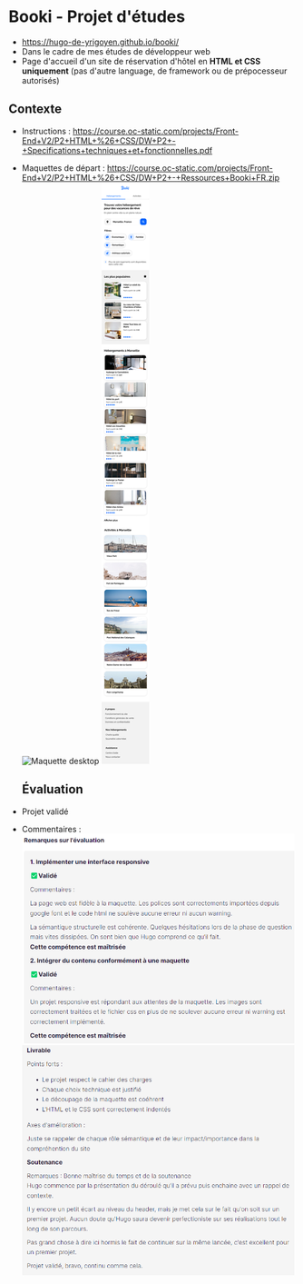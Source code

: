 # Booki - Projet d'études

- https://hugo-de-yrigoyen.github.io/booki/
- Dans le cadre de mes études de développeur web
- Page d'accueil d'un site de réservation d'hôtel en **HTML et CSS uniquement** (pas d'autre language, de framework ou de prépocesseur autorisés)

## Contexte

- Instructions :
  https://course.oc-static.com/projects/Front-End+V2/P2+HTML+%26+CSS/DW+P2+-+Specifications+techniques+et+fonctionnelles.pdf
- Maquettes de départ :
  https://course.oc-static.com/projects/Front-End+V2/P2+HTML+%26+CSS/DW+P2+-+Ressources+Booki+FR.zip
  ![Maquette desktop](assets/maquette/Desktop.png "Maquette desktop")
  ![Maquette smartphone](assets/maquette/iPhone8.png "Maquette smartphone")

  ## Évaluation

- Projet validé
- Commentaires :
  ![Résultats Page 1](assets/resultats/resultat1.png "Résultats Page 1")
  ![Résultats Page 2](assets/resultats/resultat2.png "Résultats Page 2")
